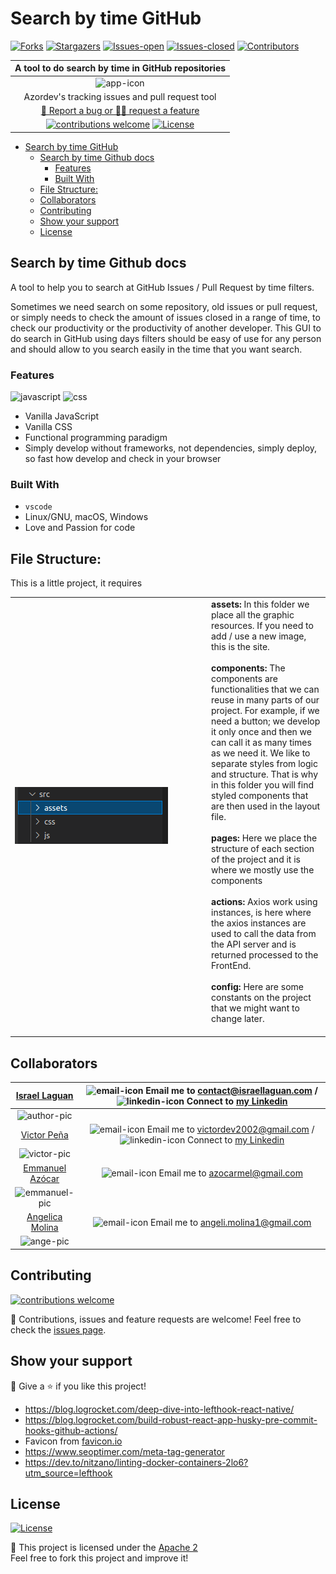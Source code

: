 # Search by time GitHub

<!-- PROJECT SHIELDS -->

[![Forks][forks-shield]][forks-url]
[![Stargazers][stars-shield]][stars-url]
[![Issues-open][issues-open-shield]][issues-url]
[![Issues-closed][issues-closed-shield]][issues-url]
[![Contributors][contributors-shield]][contributors-url]

<!-- PROJECT LOGO -->

|                                                   A tool to do search by time in GitHub repositories                                                |
| :------------------------------------------------------------------------------------------------------: |
|                                              ![app-icon][]                                               |
|Azordev's tracking issues and pull request tool|
|                          [🐞 Report a bug or 🙋‍♂️ request a feature][issues-url]                           |
| [![contributions welcome][contributions-welcome]][issues-url] [![License][badge-apache]][apache-license] |

- [Search by time GitHub](#search-by-time-github)
  - [Search by time Github docs](#search-by-time-github-docs)
    - [Features](#features)
    - [Built With](#built-with)
  - [File Structure:](#file-structure)
  - [Collaborators](#collaborators)
  - [Contributing](#contributing)
  - [Show your support](#show-your-support)
  - [License](#license)


## Search by time Github docs

A tool to help you to search at GitHub Issues / Pull Request by time filters.

Sometimes we need search on some repository, old issues or pull request, or simply needs to check the amount of issues closed in a range of time, to check our productivity or the productivity of another developer. This GUI to do search in GitHub using days filters should be easy of use for any person and should allow to you search easily in the time that you want search.

### Features

![javascript][]
![css][]

- Vanilla JavaScript
- Vanilla CSS
- Functional programming paradigm
- Simply develop without frameworks, not dependencies, simply deploy, so fast how develop and check in your browser

### Built With

- `vscode`
- Linux/GNU, macOS, Windows
- Love and Passion for code

## File Structure:

This is a little project, it requires 

<table border="0">
    <td width="300px">
        <img src="./docs/assets/folderstructure.png">
    </td>
    <td>
        <b>assets:</b> In this folder we place all the graphic resources. If you need to add / use a new image, this is the site.<br/><br/>
        <b>components:</b> The components are functionalities that we can reuse in many parts of our project. For example, if we need a button; we develop it only once and then we can call it as many times as we need it. We like to separate styles from logic and structure. That is why in this folder you will find styled components that are then used in the layout file.<br/><br/>
        <b>pages:</b> Here we place the structure of each section of the project and it is where we mostly use the components<br/><br/>
        <b>actions:</b> Axios work using instances, is here where the axios instances are used to call the data from the API server and is returned processed to the FrontEnd.<br/><br/>
        <b>config:</b> Here are some constants on the project that we might want to change later.<br/><br/>   
    </td>
</table>

## Collaborators

| [Israel Laguan][author-github] | ![email-icon][] Email me to [contact@israellaguan.com][author-email] / ![linkedin-icon][] Connect to [my Linkedin][author-linkedin] |
| :----------------------------: | :---------------------------------------------------------------------------------------------------------------------------------: |
|        ![author-pic][]         |                                                                                                                          |
|  [Victor Peña][victor-github]  |  ![email-icon][] Email me to [victordev2002@gmail.com][victor-email] / ![linkedin-icon][] Connect to [my Linkedin][victor-linkedin]    |
|        ![victor-pic][]         |                                                                                                                          |
|[Emmanuel Azócar][emmanuel-github]|                          ![email-icon][] Email me to [azocarmel@gmail.com][emmanuel-email]                                       |
|        ![emmanuel-pic][]        |                                                                                                                          |
| [Angelica Molina][ange-github] |                              ![email-icon][] Email me to [angeli.molina1@gmail.com][ange-email]                                     |
|         ![ange-pic][]         |                                                                                                                          |

## Contributing

[![contributions welcome][contributions-welcome]][issues-url]

🤝 Contributions, issues and feature requests are welcome!
Feel free to check the [issues page][issues-url].

## Show your support

🤗 Give a ⭐️ if you like this project!

- <https://blog.logrocket.com/deep-dive-into-lefthook-react-native/>
- <https://blog.logrocket.com/build-robust-react-app-husky-pre-commit-hooks-github-actions/>
- Favicon from [favicon.io](https://favicon.io/emoji-favicons/)
- <https://www.seoptimer.com/meta-tag-generator>
- <https://dev.to/nitzano/linting-docker-containers-2lo6?utm_source=lefthook>

## License

[![License][badge-apache]][apache-license]

📝 This project is licensed under the [Apache 2](LICENSE)\
Feel free to fork this project and improve it!

<!-- MARKDOWN LINKS & IMAGES -->

[victor-github]: https://github.com/Katsu08
[victor-pic]: https://avatars.githubusercontent.com/u/66505715?v=4
[victor-email]: mailto:victordev2002@gmail.com
[victor-linkedin]: https://www.linkedin.com/in/v%C3%ADctor-pe%C3%B1a-348a3918a/

[emmanuel-github]: https://github.com/e-azocar
[emmanuel-pic]: https://avatars.githubusercontent.com/u/61360270?v=4
[emmanuel-email]: mailto:azocarmel@gmail.com

[roman-github]: https://github.com/romanrguez192
[roman-pic]: https://avatars.githubusercontent.com/u/69876913?s=200&v=4
[roman-email]: mailto:romanrodri192@gmail.com

[tony-github]: https://github.com/Tonytarco
[tony-pic]: https://avatars.githubusercontent.com/u/37258801?s=200&v=4
[tony-email]: mailto:tonytarco@hotmail.com

[ange-github]: https://github.com/angelik0828
[ange-pic]: https://avatars.githubusercontent.com/u/4030477?s=200&v=4
[ange-email]: mailto:angeli.molina1@gmail.com

[ild-github]: https://github.com/ildebr
[ild-pic]: https://avatars.githubusercontent.com/u/73916430?v=4
[ild-email]: mailto:ildebrandoefrain@gmail.com


[contributors-shield]: https://img.shields.io/github/contributors/Azordev/frontend-template?style=for-the-badge
[contributors-url]: https://github.com/Azordev/frontend-template/graphs/contributors

[forks-shield]: https://img.shields.io/github/forks/Azordev/frontend-template?style=for-the-badge 
[forks-url]: https://github.com/Azordev/frontend-template/network/members

[stars-shield]: https://img.shields.io/github/stars/Azordev/frontend-template?style=for-the-badge
[stars-url]: https://github.com/Azordev/frontend-template/stargazers

[issues-open-shield]: https://img.shields.io/github/issues/Azordev/frontend-template?style=for-the-badge
[issues-closed-shield]: https://img.shields.io/github/issues-closed/Azordev/frontend-template?style=for-the-badge

[javascript]: https://img.shields.io/badge/JAVASCRIPT-ES6%2B-F7DF1E?style=for-the-badge&logo=javascript
[css]: https://img.shields.io/badge/style-CSS-1572B6?style=for-the-badge&logo=css3
[builtwithlove]: https://forthebadge.com/images/badges/built-with-love.svg
[contributions-welcome]: https://img.shields.io/badge/contributions-welcome-brightgreen.svg?style=for-the-badge
[issues-url]: https://github.com/Azordev/frontend-template/issues
[badge-apache]: https://img.shields.io/badge/License-Apache%202.0-blue.svg?style=for-the-badge
[apache-license]: https://opensource.org/licenses/Apache-2.0
[author-pic]: https://avatars2.githubusercontent.com/u/36519478?s=460&v=4
[author-github]: https://israel-laguan.github.io
[author-linkedin]: https://www.linkedin.com/in/israellaguan
[author-email]: mailto:contact@israellaguan.com
[linkedin-icon]: https://img.icons8.com/color/20/000000/linkedin.png
[email-icon]: https://img.icons8.com/color/20/000000/message-squared.png
[banner]: https://github.com/Israel-Laguan/Israel-Laguan/raw/master/docs/banner.jpg
[app-banner]: docs/app-banner.png
[app-icon]: public/logo.png
[icons8]: https://icons8.com/
[icons8-logo]: https://img.icons8.com/fluent/20/000000/icons8-new-logo.png
[api-logo]: https://spoonacular.com/images/spoonacular-logo-b.svg
